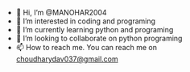 - 👋 Hi, I’m @MANOHAR2004
- 👀 I’m interested in coding and programing
- 🌱 I’m currently learning python and programing
- 💞️ I’m looking to collaborate on python programing
- 📫 How to reach me. You can reach me on choudharydav037@gmail.com

<!---
MANOHAR2004/MANOHAR2004 is a ✨ special ✨ repository because its `README.md` (this file) appears on your GitHub profile.
You can click the Preview link to take a look at your changes.
--->

